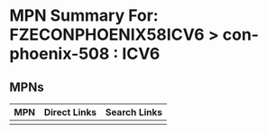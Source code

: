 



# MPN Summary For: FZECONPHOENIX58ICV6 > con-phoenix-508 : ICV6

## MPNs
  

|MPN|Direct Links|Search Links|
| :--- | :--- | :--- |
||||
